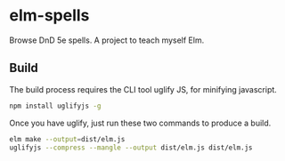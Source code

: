 # elm-spells
Browse DnD 5e spells. A project to teach myself Elm.

## Build
The build process requires the CLI tool uglify JS, for minifying javascript.
```bash
npm install uglifyjs -g
```
Once you have uglify, just run these two commands to produce a build.
```bash
elm make --output=dist/elm.js
uglifyjs --compress --mangle --output dist/elm.js dist/elm.js
```

